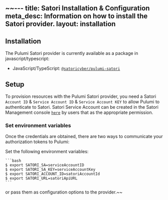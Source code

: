 ~~---
title: Satori Installation & Configuration
meta_desc: Information on how to install the Satori provider.
layout: installation
---

## Installation

The Pulumi Satori provider is currently available as a package in javascript/typescript:

* JavaScript/TypeScript: [`@satoricyber/pulumi-satori`](https://www.npmjs.com/package/@satoricyber/pulumi-satori)

## Setup

To provision resources with the Pulumi Satori provider, you need a Satori `Account ID` & `Service Account ID` & `Service Account KEY` to allow Pulumi to authenticate to Satori. Satori Service Account can be created in the Satori Management console [`here`](https://app.satoricyber.com/account/user-management?tab=service-accounts) by users that as the appropriate permission.

### Set environment variables

Once the credentials are obtained, there are two ways to communicate your authorization tokens to Pulumi:

Set the following environment variables:

    ```bash
    $ export SATORI_SA=serviceAccountID
    $ export SATORI_SA_KEY=serviceAccountKey
    $ export SATORI_ACCOUNT_ID=satoriAccountId
    $ export SATORI_URL=satoriApiURL
    ```

or pass them as configuration options to the provider.~~